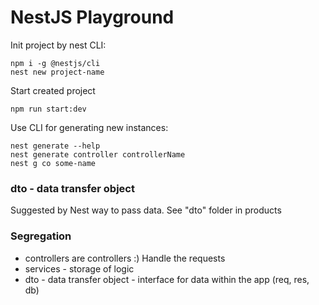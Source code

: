 # NestJS Playground

Init project by nest CLI:
```
npm i -g @nestjs/cli
nest new project-name
```


Start created project
```
npm run start:dev
```

Use CLI for generating new instances:
```
nest generate --help
nest generate controller controllerName
nest g co some-name
```

### dto - data transfer object
Suggested by Nest way to pass data. See "dto" folder in products

### Segregation
- controllers are controllers :) Handle the requests
- services - storage of logic 
- dto - data transfer object - interface for data within the app (req, res, db)
